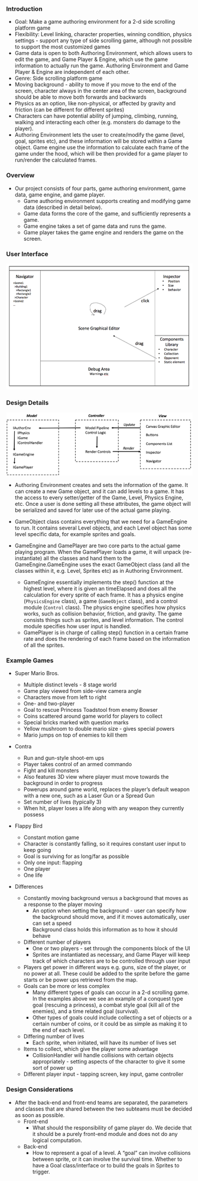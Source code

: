 ### Introduction
* Goal: Make a game authoring environment for a 2-d side scrolling platform game
* Flexibility: Level linking, character properties, winning condition, physics settings - support any type of side scrolling game, although not possible to support the most customized games
* Game data is open to both Authoring Environment, which allows users to edit the game, and Game Player & Engine, which use the game information to actually run the game. Authoring Environment and Game Player & Engine are independent of each other.
* Genre: Side scrolling platform game
* Moving background - ability to move if you move to the end of the screen, character always in the center area of the screen, background should be able to move both forwards and backwards
* Physics as an option, like non-physical, or affected by gravity and friction (can be different for different sprites)
* Characters can have potential ability of jumping, climbing, running, walking and interacting each other (e.g. monsters do damage to the player).
* Authoring Environment lets the user to create/modify the game (level, goal, sprites etc), and these information will be stored within a Game object. Game engine use the information to calculate each frame of the game under the hood,  which will be then provided for a game player to run/render the calculated frames.

### Overview

* Our project consists of four parts, game authoring environment, game data, game engine, and game player.
    * Game authoring environment supports creating and modifying game data (described in detail below).
    * Game data forms the core of the game, and sufficiently represents a game.
    * Game engine takes a set of game data and runs the game.
    * Game player takes the game engine and renders the game on the screen.

### User Interface

![Error loading picture](ui.png "User Interface")

### Design Details

![Error loading picture](design.png "Design")

* Authoring Environment creates and sets the information of the game. It can create a new Game object, and it can add levels to a game. It has the access to every setter/getter of the Game, Level, Physics Engine, etc. Once a user is done setting all these attributes, the game object will be serialized and saved for later use of the actual game playing.

* GameObject class contains everything that we need for a GameEngine to run. It contains several Level objects, and each Level object has some level specific data, for example sprites and goals.

* GameEngine and GamePlayer are two core parts to the actual game playing program. When the GamePlayer loads a game, it will unpack (re-instantiate) all the classes and hand them to the GameEngine.GameEngine uses the exact GameObject class (and all the classes within it, e.g. Level, Sprites etc) as in Authoring Environment.
    * GameEngine essentially implements the step() function at the highest level, where it is given an timeElapsed and does all the calculation for every sprite of each frame. It has a physics engine (`PhysicsEngine` class), a game (`GameObject` class), and a control module (`Control` class). The physics engine specifies how physics works, such as collision behavior, friction, and gravity. The game consists things such as sprites, and level information. The control module specifies how user input is handled.
    * GamePlayer is in charge of calling step() function in a certain frame rate and does the rendering of each frame based on the information of all the sprites.

### Example Games

* Super Mario Bros.
    * Multiple distinct levels - 8 stage world
    * Game play viewed from side-view camera angle
    * Characters move from left to right
    * One- and two-player
    * Goal to rescue Princess Toadstool from enemy Bowser
    * Coins scattered around game world for players to collect
    * Special bricks marked with question marks
    * Yellow mushroom to double mario size - gives special powers
    * Mario jumps on top of enemies to kill them

* Contra
    * Run and gun-style shoot-em ups
    * Player takes control of an armed commando
    * Fight and kill monsters
    * Also features 3D view where player must move towards the background in order to progress
    * Powerups around game world, replaces the player’s default weapon with a new one, such as a Laser Gun or a Spread Gun
    * Set number of lives (typically 3)
    * When hit, player loses a life along with any weapon they currently possess

* Flappy Bird
    * Constant motion game
    * Character is constantly falling, so it requires constant user input to keep going
    * Goal is surviving for as long/far as possible
    * Only one input: flapping
    * One player
    * One life

* Differences
    * Constantly moving background versus a background that moves as a response to the player moving
        * An option when setting the background - user can specify how the background should move, and if it moves automatically, user can set a speed
        * Background class holds this information as to how it should behave
    * Different number of players
        * One or two players - set through the components block of the UI
        * Sprites are instantiated as necessary, and Game Player will keep track of which characters are to be controlled through user input
    * Players get power in different ways e.g. guns, size of the player, or no power at all. These could be added to the sprite before the game starts or be power ups retrieved from the map.
    * Goals can be more or less complex
        * Many different types of goals can occur in a 2-d scrolling game. In the examples above we see an example of a conquest type goal (rescuing a princess), a combat style goal (kill all of the enemies), and a  time related goal (survival).
        * Other types of goals could include collecting a set of objects or a certain number of coins, or it could be as simple as making it to the end of each level.
    * Differing number of lives
        * Each sprite, when initiated, will have its number of lives set
    * Items to collect, which give the player some advantage
        * CollisionHandler will handle collisions with certain objects appropriately - setting aspects of the character to give it some sort of power up
    * Different player input - tapping screen, key input, game controller

### Design Considerations  

* After the back-end and front-end teams are separated, the parameters and classes that are shared between the two subteams must be decided as soon as possible.
    * Front-end
        * What should the responsibility of game player do. We decide that it should be a purely front-end module and does not do any logical computation.
    * Back-end
        * How to represent a goal of a level. A “goal” can involve collisions between sprite, or it can involve the survival time. Whether to have a Goal class/interface or to build the goals in Sprites to trigger.
